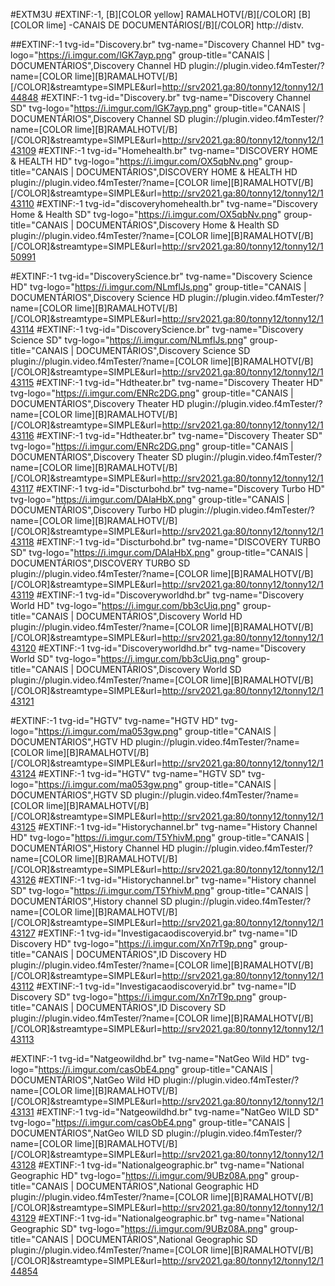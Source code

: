 

#EXTM3U
#EXTINF:-1, [B][COLOR  yellow] RAMALHOTV[/B][/COLOR]  [B][COLOR lime] -CANAIS DE  DOCUMENTÁRIOS[/B][/COLOR]
http://distv.


##EXTINF:-1 tvg-id="Discovery.br" tvg-name="Discovery Channel HD" tvg-logo="https://i.imgur.com/lGK7ayp.png" group-title="CANAIS | DOCUMENTÁRIOS",Discovery Channel HD
plugin://plugin.video.f4mTester/?name=[COLOR lime][B]RAMALHOTV[/B][/COLOR]&streamtype=SIMPLE&amp;url=http://srv2021.ga:80/tonny12/tonny12/144848
#EXTINF:-1 tvg-id="Discovery.br" tvg-name="Discovery Channel SD" tvg-logo="https://i.imgur.com/lGK7ayp.png" group-title="CANAIS | DOCUMENTÁRIOS",Discovery Channel SD
plugin://plugin.video.f4mTester/?name=[COLOR lime][B]RAMALHOTV[/B][/COLOR]&streamtype=SIMPLE&amp;url=http://srv2021.ga:80/tonny12/tonny12/143109
#EXTINF:-1 tvg-id="Homehealth.br" tvg-name="DISCOVERY HOME & HEALTH HD" tvg-logo="https://i.imgur.com/OX5qbNv.png" group-title="CANAIS | DOCUMENTÁRIOS",DISCOVERY HOME & HEALTH HD
plugin://plugin.video.f4mTester/?name=[COLOR lime][B]RAMALHOTV[/B][/COLOR]&streamtype=SIMPLE&amp;url=http://srv2021.ga:80/tonny12/tonny12/143110
#EXTINF:-1 tvg-id="discoveryhomehealth.br" tvg-name="Discovery Home & Health SD" tvg-logo="https://i.imgur.com/OX5qbNv.png" group-title="CANAIS | DOCUMENTÁRIOS",Discovery Home & Health SD
plugin://plugin.video.f4mTester/?name=[COLOR lime][B]RAMALHOTV[/B][/COLOR]&streamtype=SIMPLE&amp;url=http://srv2021.ga:80/tonny12/tonny12/150991

#EXTINF:-1 tvg-id="DiscoveryScience.br" tvg-name="Discovery Science HD" tvg-logo="https://i.imgur.com/NLmflJs.png" group-title="CANAIS | DOCUMENTÁRIOS",Discovery Science HD
plugin://plugin.video.f4mTester/?name=[COLOR lime][B]RAMALHOTV[/B][/COLOR]&streamtype=SIMPLE&amp;url=http://srv2021.ga:80/tonny12/tonny12/143114
#EXTINF:-1 tvg-id="DiscoveryScience.br" tvg-name="Discovery Science SD" tvg-logo="https://i.imgur.com/NLmflJs.png" group-title="CANAIS | DOCUMENTÁRIOS",Discovery Science SD
plugin://plugin.video.f4mTester/?name=[COLOR lime][B]RAMALHOTV[/B][/COLOR]&streamtype=SIMPLE&amp;url=http://srv2021.ga:80/tonny12/tonny12/143115
#EXTINF:-1 tvg-id="Hdtheater.br" tvg-name="Discovery Theater HD" tvg-logo="https://i.imgur.com/ENRc2DG.png" group-title="CANAIS | DOCUMENTÁRIOS",Discovery Theater HD
plugin://plugin.video.f4mTester/?name=[COLOR lime][B]RAMALHOTV[/B][/COLOR]&streamtype=SIMPLE&amp;url=http://srv2021.ga:80/tonny12/tonny12/143116
#EXTINF:-1 tvg-id="Hdtheater.br" tvg-name="Discovery Theater SD" tvg-logo="https://i.imgur.com/ENRc2DG.png" group-title="CANAIS | DOCUMENTÁRIOS",Discovery Theater SD
plugin://plugin.video.f4mTester/?name=[COLOR lime][B]RAMALHOTV[/B][/COLOR]&streamtype=SIMPLE&amp;url=http://srv2021.ga:80/tonny12/tonny12/143117
#EXTINF:-1 tvg-id="Discturbohd.br" tvg-name="Discovery Turbo HD" tvg-logo="https://i.imgur.com/DAIaHbX.png" group-title="CANAIS | DOCUMENTÁRIOS",Discovery Turbo HD
plugin://plugin.video.f4mTester/?name=[COLOR lime][B]RAMALHOTV[/B][/COLOR]&streamtype=SIMPLE&amp;url=http://srv2021.ga:80/tonny12/tonny12/143118
#EXTINF:-1 tvg-id="Discturbohd.br" tvg-name="DISCOVERY TURBO SD" tvg-logo="https://i.imgur.com/DAIaHbX.png" group-title="CANAIS | DOCUMENTÁRIOS",DISCOVERY TURBO SD
plugin://plugin.video.f4mTester/?name=[COLOR lime][B]RAMALHOTV[/B][/COLOR]&streamtype=SIMPLE&amp;url=http://srv2021.ga:80/tonny12/tonny12/143119
#EXTINF:-1 tvg-id="Discoveryworldhd.br" tvg-name="Discovery World HD" tvg-logo="https://i.imgur.com/bb3cUiq.png" group-title="CANAIS | DOCUMENTÁRIOS",Discovery World HD
plugin://plugin.video.f4mTester/?name=[COLOR lime][B]RAMALHOTV[/B][/COLOR]&streamtype=SIMPLE&amp;url=http://srv2021.ga:80/tonny12/tonny12/143120
#EXTINF:-1 tvg-id="Discoveryworldhd.br" tvg-name="Discovery World SD" tvg-logo="https://i.imgur.com/bb3cUiq.png" group-title="CANAIS | DOCUMENTÁRIOS",Discovery World SD
plugin://plugin.video.f4mTester/?name=[COLOR lime][B]RAMALHOTV[/B][/COLOR]&streamtype=SIMPLE&amp;url=http://srv2021.ga:80/tonny12/tonny12/143121

#EXTINF:-1 tvg-id="HGTV" tvg-name="HGTV HD" tvg-logo="https://i.imgur.com/ma053gw.png" group-title="CANAIS | DOCUMENTÁRIOS",HGTV HD
plugin://plugin.video.f4mTester/?name=[COLOR lime][B]RAMALHOTV[/B][/COLOR]&streamtype=SIMPLE&amp;url=http://srv2021.ga:80/tonny12/tonny12/143124
#EXTINF:-1 tvg-id="HGTV" tvg-name="HGTV SD" tvg-logo="https://i.imgur.com/ma053gw.png" group-title="CANAIS | DOCUMENTÁRIOS",HGTV SD
plugin://plugin.video.f4mTester/?name=[COLOR lime][B]RAMALHOTV[/B][/COLOR]&streamtype=SIMPLE&amp;url=http://srv2021.ga:80/tonny12/tonny12/143125
#EXTINF:-1 tvg-id="Historychannel.br" tvg-name="History Channel HD" tvg-logo="https://i.imgur.com/T5YhivM.png" group-title="CANAIS | DOCUMENTÁRIOS",History Channel HD
plugin://plugin.video.f4mTester/?name=[COLOR lime][B]RAMALHOTV[/B][/COLOR]&streamtype=SIMPLE&amp;url=http://srv2021.ga:80/tonny12/tonny12/143126
#EXTINF:-1 tvg-id="Historychannel.br" tvg-name="History channel SD" tvg-logo="https://i.imgur.com/T5YhivM.png" group-title="CANAIS | DOCUMENTÁRIOS",History channel SD
plugin://plugin.video.f4mTester/?name=[COLOR lime][B]RAMALHOTV[/B][/COLOR]&streamtype=SIMPLE&amp;url=http://srv2021.ga:80/tonny12/tonny12/143127
#EXTINF:-1 tvg-id="Investigacaodiscoveryid.br" tvg-name="ID Discovery HD" tvg-logo="https://i.imgur.com/Xn7rT9p.png" group-title="CANAIS | DOCUMENTÁRIOS",ID Discovery HD
plugin://plugin.video.f4mTester/?name=[COLOR lime][B]RAMALHOTV[/B][/COLOR]&streamtype=SIMPLE&amp;url=http://srv2021.ga:80/tonny12/tonny12/143112
#EXTINF:-1 tvg-id="Investigacaodiscoveryid.br" tvg-name="ID Discovery SD" tvg-logo="https://i.imgur.com/Xn7rT9p.png" group-title="CANAIS | DOCUMENTÁRIOS",ID Discovery SD
plugin://plugin.video.f4mTester/?name=[COLOR lime][B]RAMALHOTV[/B][/COLOR]&streamtype=SIMPLE&amp;url=http://srv2021.ga:80/tonny12/tonny12/143113

#EXTINF:-1 tvg-id="Natgeowildhd.br" tvg-name="NatGeo Wild HD" tvg-logo="https://i.imgur.com/casObE4.png" group-title="CANAIS | DOCUMENTÁRIOS",NatGeo Wild HD
plugin://plugin.video.f4mTester/?name=[COLOR lime][B]RAMALHOTV[/B][/COLOR]&streamtype=SIMPLE&amp;url=http://srv2021.ga:80/tonny12/tonny12/143131
#EXTINF:-1 tvg-id="Natgeowildhd.br" tvg-name="NatGeo WILD SD" tvg-logo="https://i.imgur.com/casObE4.png" group-title="CANAIS | DOCUMENTÁRIOS",NatGeo WILD SD
plugin://plugin.video.f4mTester/?name=[COLOR lime][B]RAMALHOTV[/B][/COLOR]&streamtype=SIMPLE&amp;url=http://srv2021.ga:80/tonny12/tonny12/143128
#EXTINF:-1 tvg-id="Nationalgeographic.br" tvg-name="National Geographic HD" tvg-logo="https://i.imgur.com/9UBz08A.png" group-title="CANAIS | DOCUMENTÁRIOS",National Geographic HD
plugin://plugin.video.f4mTester/?name=[COLOR lime][B]RAMALHOTV[/B][/COLOR]&streamtype=SIMPLE&amp;url=http://srv2021.ga:80/tonny12/tonny12/143129
#EXTINF:-1 tvg-id="Nationalgeographic.br" tvg-name="National Geographic SD" tvg-logo="https://i.imgur.com/9UBz08A.png" group-title="CANAIS | DOCUMENTÁRIOS",National Geographic SD
plugin://plugin.video.f4mTester/?name=[COLOR lime][B]RAMALHOTV[/B][/COLOR]&streamtype=SIMPLE&amp;url=http://srv2021.ga:80/tonny12/tonny12/144854
